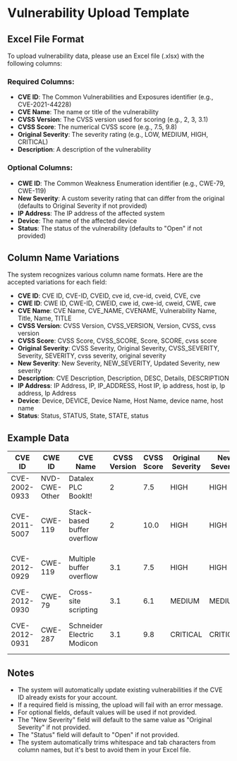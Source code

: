 # Vulnerability Upload Template

## Excel File Format

To upload vulnerability data, please use an Excel file (.xlsx) with the following columns:

### Required Columns:
- **CVE ID**: The Common Vulnerabilities and Exposures identifier (e.g., CVE-2021-44228)
- **CVE Name**: The name or title of the vulnerability
- **CVSS Version**: The CVSS version used for scoring (e.g., 2, 3, 3.1)
- **CVSS Score**: The numerical CVSS score (e.g., 7.5, 9.8)
- **Original Severity**: The severity rating (e.g., LOW, MEDIUM, HIGH, CRITICAL)
- **Description**: A description of the vulnerability

### Optional Columns:
- **CWE ID**: The Common Weakness Enumeration identifier (e.g., CWE-79, CWE-119)
- **New Severity**: A custom severity rating that can differ from the original (defaults to Original Severity if not provided)
- **IP Address**: The IP address of the affected system
- **Device**: The name of the affected device
- **Status**: The status of the vulnerability (defaults to "Open" if not provided)

## Column Name Variations

The system recognizes various column name formats. Here are the accepted variations for each field:

- **CVE ID**: CVE ID, CVE-ID, CVEID, cve id, cve-id, cveid, CVE, cve
- **CWE ID**: CWE ID, CWE-ID, CWEID, cwe id, cwe-id, cweid, CWE, cwe
- **CVE Name**: CVE Name, CVE_NAME, CVENAME, Vulnerability Name, Title, Name, TITLE
- **CVSS Version**: CVSS Version, CVSS_VERSION, Version, CVSS, cvss version
- **CVSS Score**: CVSS Score, CVSS_SCORE, Score, SCORE, cvss score
- **Original Severity**: CVSS Severity, Original Severity, CVSS_SEVERITY, Severity, SEVERITY, cvss severity, original severity
- **New Severity**: New Severity, NEW_SEVERITY, Updated Severity, new severity
- **Description**: CVE Description, Description, DESC, Details, DESCRIPTION
- **IP Address**: IP Address, IP, IP_ADDRESS, Host IP, ip address, host ip, Ip address, Ip Address
- **Device**: Device, DEVICE, Device Name, Host Name, device name, host name
- **Status**: Status, STATUS, State, STATE, status

## Example Data

| CVE ID | CWE ID | CVE Name | CVSS Version | CVSS Score | Original Severity | New Severity | Description | IP Address | Device | Status |
|--------|--------|----------|--------------|------------|-------------------|--------------|-------------|------------|--------|--------|
| CVE-2002-0933 | NVD-CWE-Other | Datalex PLC BookIt! | 2 | 7.5 | HIGH | HIGH | Datalex PLC BookIt! vulnerability | 192.168.10.10 | PLC-01 | Open |
| CVE-2011-5007 | CWE-119 | Stack-based buffer overflow | 2 | 10.0 | HIGH | HIGH | Stack-based buffer overflow vulnerability | 192.168.10.11 | SCADA-Server | Open |
| CVE-2012-0929 | CWE-119 | Multiple buffer overflow | 3.1 | 7.5 | HIGH | HIGH | Multiple buffer overflow vulnerability | 192.168.10.12 | HMI-Panel | Open |
| CVE-2012-0930 | CWE-79 | Cross-site scripting | 3.1 | 6.1 | MEDIUM | MEDIUM | Cross-site scripting vulnerability | 192.168.10.13 | RTU-Controller | Open |
| CVE-2012-0931 | CWE-287 | Schneider Electric Modicon | 3.1 | 9.8 | CRITICAL | CRITICAL | Schneider Electric Modicon vulnerability | 192.168.10.14 | Historian-01 | Open |

## Notes

- The system will automatically update existing vulnerabilities if the CVE ID already exists for your account.
- If a required field is missing, the upload will fail with an error message.
- For optional fields, default values will be used if not provided.
- The "New Severity" field will default to the same value as "Original Severity" if not provided.
- The "Status" field will default to "Open" if not provided.
- The system automatically trims whitespace and tab characters from column names, but it's best to avoid them in your Excel file. 